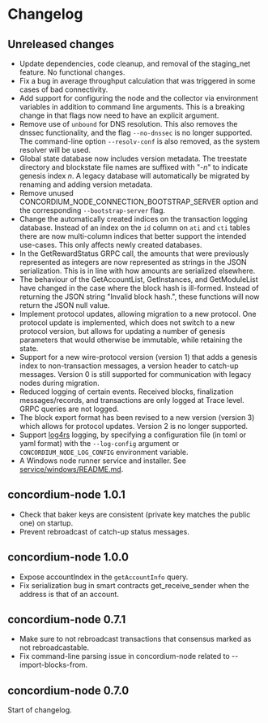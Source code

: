 # Changelog

## Unreleased changes

- Update dependencies, code cleanup, and removal of the staging_net feature. No functional changes.
- Fix a bug in average throughput calculation that was triggered in some cases
  of bad connectivity.
- Add support for configuring the node and the collector via environment
  variables in addition to command line arguments. This is a breaking change in
  that flags now need to have an explicit argument.
- Remove use of `unbound` for DNS resolution. This also removes the dnssec functionality, and the
  flag `--no-dnssec` is no longer supported. The command-line option `--resolv-conf` is also
  removed, as the system resolver will be used.
- Global state database now includes version metadata. The treestate directory and blockstate file
  names are suffixed with "-*n*" to indicate genesis index *n*.
  A legacy database will automatically be migrated by renaming and adding version metadata.
- Remove unused CONCORDIUM_NODE_CONNECTION_BOOTSTRAP_SERVER option and the
  corresponding `--bootstrap-server` flag.
- Change the automatically created indices on the transaction logging database.
  Instead of an index on the `id` column on `ati` and `cti` tables there are now
  multi-column indices that better support the intended use-cases. This only
  affects newly created databases.
- In the GetRewardStatus GRPC call, the amounts that were previously represented as integers are now
  represented as strings in the JSON serialization. This is in line with how amounts are serialized
  elsewhere.
- The behaviour of the GetAccountList, GetInstances, and GetModuleList have changed in the case
  where the block hash is ill-formed. Instead of returning the JSON string "Invalid block hash.",
  these functions will now return the JSON null value.
- Implement protocol updates, allowing migration to a new protocol. One protocol update is
  implemented, which does not switch to a new protocol version, but allows for updating a number
  of genesis parameters that would otherwise be immutable, while retaining the state.
- Support for a new wire-protocol version (version 1) that adds a genesis index to non-transaction
  messages, a version header to catch-up messages. Version 0 is still supported for communication
  with legacy nodes during migration.
- Reduced logging of certain events. Received blocks, finalization messages/records, and
  transactions are only logged at Trace level. GRPC queries are not logged.
- The block export format has been revised to a new version (version 3) which allows for
  protocol updates. Version 2 is no longer supported.
- Support [log4rs](https://docs.rs/log4rs/1.0.0/log4rs/) logging, by specifying a configuration file
  (in toml or yaml format) with the `--log-config` argument or `CONCORDIUM_NODE_LOG_CONFIG`
  environment variable.
- A Windows node runner service and installer.
  See [service/windows/README.md](service/windows/README.md).

## concordium-node 1.0.1

- Check that baker keys are consistent (private key matches the public one) on startup.
- Prevent rebroadcast of catch-up status messages.

## concordium-node 1.0.0

- Expose accountIndex in the `getAccountInfo` query.
- Fix serialization bug in smart contracts get_receive_sender when the address
  is that of an account.

## concordium-node 0.7.1

- Make sure to not rebroadcast transactions that consensus marked as not
  rebroadcastable.
- Fix command-line parsing issue in concordium-node related to --import-blocks-from.

## concordium-node 0.7.0

Start of changelog.
